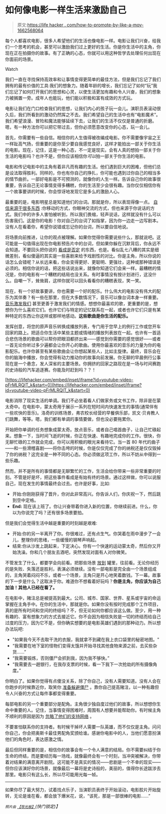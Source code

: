 # 如何像电影一样生活来激励自己

> 原文:[https://life hacker . com/how-to-promote-by-like-a-mov-1662568064](https://lifehacker.com/how-to-motivate-yourself-by-living-your-life-like-a-mov-1662568064)

每个人都喜欢电影，很多人希望他们的生活也像电影一样。电影让我们兴奋，给我们一个思考的机会，甚至可以激励我们过上更好的生活。你是你生活中的主角，你现在正在拍摄你的故事。有了正确的心态，你就可以用这种哲学去处理任何出现在你面前的场景。

Watch

我们一直在寻找保持高效率和让事情变得更简单的最佳方法，但是我们忘记了我们拥有的最有价值的工具:我们的想象力。随着年龄的增长，我们忘记了如何“玩”我们忘记了如何打开我们的思想和心灵，以使生活更加有趣和令人兴奋，我们的想象力被搁置一旁。成年人也能玩，他们能以积极和富有成效的方式玩。

电影让我们在门口检查我们的思想，让我们内心的孩子玩一会儿。演职员表滚动很久后，我们所看到的激动仍然挥之不去。我们希望自己的生活中也有“电影魔术”。我们希望浪漫、冒险和魔法能够延续下去，让我们的生活不仅仅是普通的折磨。嗯，有一种方法你可以把它带过去，但你必须愿意改变你的心态，玩一会儿。

首先，你需要有一些自信。相信你的人生值得被改编成电影。你不需要像宇宙之王一样趾高气扬，但重要的是你至少要自我感觉良好，这样才能拍出一部关于你生活的电影。现在，记住，这是一种心态，不一定是现实。会有人真的想拍一部关于你生活的电影吗？也许不是，但你应该相信你*可以*拍一部关于你生活的电影。

电影和传记电影中的主角有着非凡而有趣的生活。他们遇到巨大的困难，但他们总是设法取得胜利。同样的，你也有你自己的挣扎，你可能也遇到过你自己的相当多的情节曲折。一部好电影是不可预测的，就像你的人生一样。告诉自己你的故事很重要，告诉自己无论事情变得多糟糕，你的生活至少会很有趣。当你仅仅相信你有一个故事要讲的时候，你会惊讶地发现它是多么的激励人心。

最重要的是，电影明星总是知道他们的台词。那就是你，所以表现得像一点。 [自信来源于很多东西](https://lifehacker.com/how-to-build-your-confidence-and-why-it-matters-1442414831) :你移动的方式，你眼神交流的方式，但也来源于你说话的方式。我们中的许多人害怕被听到，所以我们畏缩，轻声说话，这样就没有什么可以伤害我们。这是你的电影！你对自己的台词了如指掌，因为你一边走一边写剧本。没有人在看着你，希望你说错或忘记你的台词，所以要自信地说。

将场景向前推进，让你的观点被理解。如果你觉得你需要说些什么，那就说吧。这可能是一句值得出现在你电影预告片中的台词，但如果你躲在沉默背后，你永远不会知道。不要回头把你说的 [看成是否定](https://lifehacker.com/get-over-your-shyness-by-blocking-out-me-always-everyt-1658103690) 的东西，也是。看似乱七八糟的其实是细微差别，看似傻逼的其实是一些喜剧来给予戏剧性的对比。你是主角，所以你说的话怎么会错呢？从长远来看，你会变得更好、更聪明、更强壮，这种或那种错误是必须的。相信你说的话，把这些话说出来，就像你知道它们会来一样。最糟糕的情况是，你的电影有一个糟糕的结局也没关系。有时事情没有按计划进行，这没什么。自嘲一下，耸耸肩，这样你就可以回头看看你的糟糕表现，笑一笑。

现在，有一个好故事要讲，你也需要一个好的配乐。什么伟大的电影没有伟大的配乐为其伴奏？有一些在那里，但在大多数情况下，音乐可以像台词本身一样重要。 [音乐激发我们](https://lifehacker.com/how-music-affects-the-brain-and-how-it-benefits-you-1469597259) 甚至更善于激发我们的情感。想想你最喜欢的歌，更重要的是，想想你为什么喜欢它们。也许它们与特定的记忆联系在一起，或者也许它们只是有某种特定的东西让你这样或那样地感动。**这些歌曲是你生活的配乐。**

发挥创意，将您的原声音乐转换成播放列表，专门用于您早上的例行工作或您开车回家的路上。把适合你生活中某些主题或情绪的播放列表放在一起。也许有一首适合悲伤场景的歌曲可以帮你把眼泪都挤出来——感觉到你需要的感觉很好——或者一首无论你听过多少遍都会让你开心的歌曲。使用你最喜欢的音乐的力量为你的电影配乐。也许你甚至有某些歌曲会让你想起某些人，比如主旋律。最终，音乐会在你的脑海中播放，你会觉得有动力推动你的故事向前发展。你无聊的早晨例行公事现在是一个悬念，发人深省的主要场景。你拥挤的回家之路现在是一场与时间赛跑的史诗般的汽车追逐赛。你能及时赶到吗？？！

 [https://lifehacker.com/embed/inset/iframe?id=youtube-video-pFrMLRQIT_k&start=0](https://lifehacker.com/embed/inset/iframe?id=youtube-video-pFrMLRQIT_k&start=0) 

电影消除了现实生活的单调。我们不必坐着看人们做家务或文书工作，除非是在蒙太奇中。在电影中，蒙太奇用于展示一系列在短时间内快速发生的事情(通常伴有一些欢快的音乐)。洛奇的训练场景，弗农校长经营的早餐俱乐部，凯文·贝肯教人们跳舞，等等。嗯，我们都有单调的事情要做，但也没必要拖累你。

开始把你单调的任务想象成蒙太奇。放点音乐，或者自己唱首曲子，让自己忙碌起来。想象一下，当时间飞逝的时候，你正在快速、有趣地完成你的工作。很快，你无聊忙碌的工作就会完成，你可以用积极的眼光来看待它。当一首 80 年代的曲子——和一些滑稽喜剧——将你击垮的时候，你是仅仅完成了你的纳税还是仅仅毁掉了你的纳税？这完全是一种不同的心态。你必须做这项工作，所以不妨从中得到一些乐趣。

然而，并不是所有的事情都是无聊繁忙的工作，生活会给你带来一些非常重要的时刻。不管是好是坏，把这些事件看成是有始有终的场景。通过这样做，你可以说服自己，现在发生的事情最终会过去。也许是好事，比如:

*   开始:你刚刚获得了晋升，你对此非常高兴。你告诉人们，你庆祝一下，然后跳到空中定格。
*   **End:** 现在该上班了。你让兴奋带着你进入新的位置，你继续前进。什么，你以为你说完了吗？还有很多场景要拍。

但是我们会觉得生活中越是重要的时刻越是艰难:

*   开始:你的另一半离开了你。你很难过，还有点生气。你哭着在雨中漫步了一会儿，整理你的思绪，一些缓慢的钢琴声响起。
*   结束:你从沙发上跳起来，下定决心。你有一个快速的运动蒙太奇，然后你又开始洗澡。你和几个朋友去酒吧，突然发现对面有人对你微笑。

不管发生了什么，都要学会向前看。把那些场景 [放到](http://www.filmsite.org/filmterms11.html) 罐里，往前看。无论你经历的是失败、失落还是胜利，表演必须继续。没有一部电影是完全由一个场景组成的，主角哭着闷闷不乐，或者一个场景，主角只是开心地笑着数钱。下一幕。故事的下一步是什么？这取决于你。难道你不想看着好玩吗？**你是主角，你应该为自己加油！其他人已经在看了。**

在电影中，赌注总是被提高到最大。公司、城市、国家、世界、星系或宇宙的命运掌握在主角手中。在你的生活中，那就是你。如果你没有按时完成那个工作项目，真的是所有时间和空间的终结吗？不，但无论如何你都应该这么做。至少，用一种有趣的、富有想象力的方式去接近它。你不会因为相信失败是一切的终结而给自己过度的压力，因为它不是，但你确实想要的是电影英雄们遇到的那种动力。所以想办法玩吧:

*   "如果我今天不去取干洗的衣服，我就拿不到藏在我上衣口袋里的秘密地图。"
*   “我需要在地下室的怪物们变得太饿并开始寻找其他食物来源之前，去买些杂货……”
*   “我需要锻炼，否则僵尸会抓到我，因为我不够快。”
*   “我需要去一趟银行，在我存支票的时候，看一下我下一次抢劫的所有摄像角度。”

你明白了。如果你觉得有点傻没关系，除了你自己，没有人需要知道。没有人会在你跑步的时候靠近你，取笑你 [准备躲避僵尸](https://lifehacker.com/behind-the-app-the-story-of-zombies-run-1632445358) 。靠你自己提高赌注，以一种有趣但令人兴奋的方式让每件事都变得重要。

每部电影的另一个重要部分是配角。主角很少独自度过他们的故事，所以想想你生命中重要的人。记住，当事情变得困难时，周围有人想要并能帮助你。有时候主角不顺利的原因是因为 [忽略了他们的支持网络](https://lifehacker.com/where-to-start-when-it-feels-like-nothing-is-going-righ-1640250197) 。

不要害怕联系你的支持者。有时候干掉坏人需要一队英雄，而不仅仅是主角。问问你自己，你会把奥斯卡最佳男配角奖颁给谁。感谢你电影中的人，当他们愿意扮演他们的角色时，表达感激之情。

最后但同样重要的是，相信你的故事会有一个令人满意的结局。你不需要纠结于你生命的终结，而是要经历每一场戏，就像最终会有一个时刻，当冲突被解决，你带着对结果的满意离开剧院。这可能不是真实的情况——悲剧是一个不幸的现实——但你应该演好你的场景，就像最后一幕将是史诗般的，美丽的，值得你长途跋涉去那里。电影只有这么长，所以尽可能用光每一帧。

* * *

如果你尽了最大努力，试着找点乐子，当演职员表终于开始滚动，电影胶片开始旋转，无论是谁在看，都会放下爆米花，说，“该死，那是一部很棒的电影……”

<small>*照片由*</small> [<small>*【导光板】*</small>](http://www.shutterstock.com/pic.mhtml?id=133192601&src=id)*(快门锁定)】*
